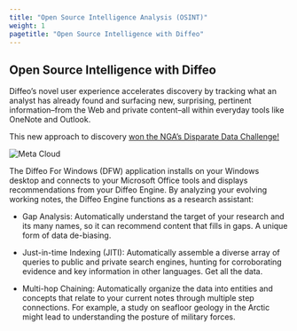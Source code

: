 ```yaml
---
title: "Open Source Intelligence Analysis (OSINT)"
weight: 1
pagetitle: "Open Source Intelligence with Diffeo"
---
```


## Open Source Intelligence with Diffeo

Diffeo’s novel user experience accelerates discovery by tracking what an analyst has already found and surfacing new, surprising, pertinent information–from the Web and private content–all within everyday tools like OneNote and Outlook.

This new approach to discovery [won the NGA’s Disparate Data Challenge!][diffeoapproach]

![Meta Cloud](https://www.diffeo.com/assets/images/solution-images/osint.png)

The Diffeo For Windows (DFW) application installs on your Windows desktop and connects to your Microsoft Office tools and displays recommendations from your Diffeo Engine. By analyzing your evolving working notes, the Diffeo Engine functions as a research assistant:

* Gap Analysis: Automatically understand the target of your research and its many names, so it can recommend content that fills in gaps. A unique form of data de-biasing.

* Just-in-time Indexing (JITI): Automatically assemble a diverse array of queries to public and private search engines, hunting for corroborating evidence and key information in other languages. Get all the data.

* Multi-hop Chaining: Automatically organize the data into entities and concepts that relate to your current notes through multiple step connections. For example, a study on seafloor geology in the Arctic might lead to understanding the posture of military forces.

[diffeoapproach]: http://www.marketwired.com/press-release/diffeo-wins-grand-prize-in-ngas-disparate-data-challenge-2170277.htm
